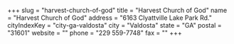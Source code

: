 +++
slug = "harvest-church-of-god"
title = "Harvest Church of God"
name = "Harvest Church of God"
address = "6163 Clyattville Lake Park Rd."
cityIndexKey = "city-ga-valdosta"
city = "Valdosta"
state = "GA"
postal = "31601"
website = ""
phone = "229 559-7748"
fax = ""
+++
